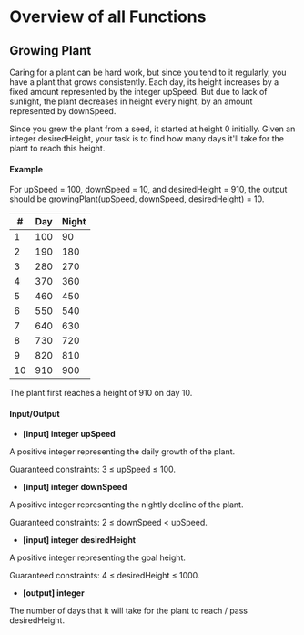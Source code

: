 # Overview of all Functions

## Growing Plant

Caring for a plant can be hard work, but since you tend to it regularly, you have a plant that grows consistently. Each day, its height increases by a fixed amount represented by the integer upSpeed. But due to lack of sunlight, the plant decreases in height every night, by an amount represented by downSpeed.

Since you grew the plant from a seed, it started at height 0 initially. Given an integer desiredHeight, your task is to find how many days it'll take for the plant to reach this height.

#### Example

For upSpeed = 100, downSpeed = 10, and desiredHeight = 910, the output should be
growingPlant(upSpeed, downSpeed, desiredHeight) = 10.

| # | Day | Night |
|---|---|---|
| 1 | 100 | 90 |
| 2 | 190 | 180 |
| 3 | 280 | 270 |
| 4 | 370 | 360 |
| 5 | 460 | 450 |
| 6 | 550 | 540 |
| 7 | 640 | 630 |
| 8 | 730 | 720 |
| 9 | 820 | 810 |
| 10 | 910 | 900 |
The plant first reaches a height of 910 on day 10.

#### Input/Output

* **[input] integer upSpeed**

A positive integer representing the daily growth of the plant.

Guaranteed constraints:
3 ≤ upSpeed ≤ 100.

* **[input] integer downSpeed**

A positive integer representing the nightly decline of the plant.

Guaranteed constraints:
2 ≤ downSpeed < upSpeed.

* **[input] integer desiredHeight**

A positive integer representing the goal height.

Guaranteed constraints:
4 ≤ desiredHeight ≤ 1000.

* **[output] integer**

The number of days that it will take for the plant to reach / pass desiredHeight.